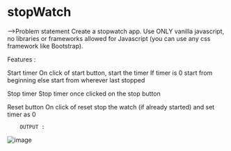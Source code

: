 # stopWatch
-->Problem statement
     Create a stopwatch app. Use ONLY vanilla javascript, no libraries or frameworks allowed for Javascript (you can use any css framework like Bootstrap).


Features :
 
Start timer
        On click of start button, start the timer
        If timer is 0 start from beginning else start from wherever last stopped

Stop timer
        Stop timer once clicked on the stop button

Reset button
        On click of reset stop the watch (if already started) and set timer as 0
        
        
        OUTPUT :
        
      
![image](https://user-images.githubusercontent.com/81305637/227777951-00d3bee1-982e-42a5-951c-6c25f27838b7.png)



